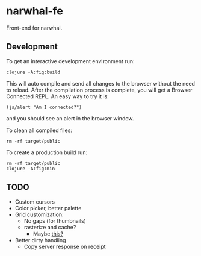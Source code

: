 # narwhal-fe

Front-end for narwhal.

## Development

To get an interactive development environment run:

    clojure -A:fig:build

This will auto compile and send all changes to the browser without the
need to reload. After the compilation process is complete, you will
get a Browser Connected REPL. An easy way to try it is:

    (js/alert "Am I connected?")

and you should see an alert in the browser window.

To clean all compiled files:

    rm -rf target/public

To create a production build run:

	rm -rf target/public
	clojure -A:fig:min

## TODO

- Custom cursors
- Color picker, better palette
- Grid customization:
  - No gaps (for thumbnails)
  - rasterize and cache?
    - Maybe [this?](https://github.com/pmkroeker/rasterize-svg/blob/master/src/rasterize.ts])
- Better dirty handling
  - Copy server response on receipt

